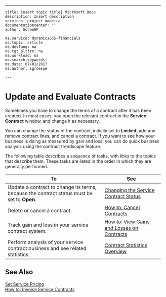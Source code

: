 ---
    title: Insert topic title| Microsoft Docs
    description: Insert description
    services: project-madeira
    documentationcenter: ''
    author: SorenGP

    ms.service: dynamics365-financials
    ms.topic: article
    ms.devlang: na
    ms.tgt_pltfrm: na
    ms.workload: na
    ms.search.keywords:
    ms.date: 07/01/2017
    ms.author: sgroespe

    ---
# Update and Evaluate Contracts
Sometimes you have to change the terms of a contract after it has been created. In most cases, you open the relevant contract in the **Service Contract** window, and change it as necessary.  
  
 You can change the status of the contract, initially set to **Locked**, add and remove contract lines, and cancel a contract. If you want to see how your business is doing as measured by gain and loss, you can do quick business analysis using the contract trendscape feature.  
  
 The following table describes a sequence of tasks, with links to the topics that describe them. These tasks are listed in the order in which they are generally performed.  
  
|**To**|**See**|  
|------------|-------------|  
|Update a contract to change its terms, because the contract status must be set to **Open**.|[Changing the Service Contract Status](../FullExperience/changing-the-service-contract-status.md)|  
|Delete or cancel a contract.|[How to: Cancel Contracts](../FullExperience/how-to-cancel-contracts.md)|  
|Track gain and loss in your service contract system.|[How to: View Gains and Losses on Contracts](../FullExperience/how-to-view-gains-and-losses-on-contracts.md)|  
|Perform analysis of your service contract business and see related statistics.|[Contract Statistics Overview](../FullExperience/contract-statistics-overview.md)|  
  
## See Also  
 [Set Service Pricing](../FullExperience/set-service-pricing.md)   
 [How to: Invoice Service Contracts](../FullExperience/how-to-invoice-service-contracts.md)